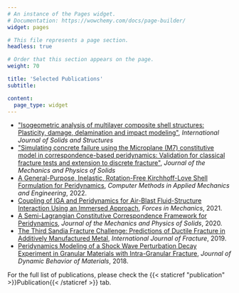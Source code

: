 ```yaml
---
# An instance of the Pages widget.
# Documentation: https://wowchemy.com/docs/page-builder/
widget: pages

# This file represents a page section.
headless: true

# Order that this section appears on the page.
weight: 70

title: 'Selected Publications'
subtitle:

content:
  page_type: widget
---
```


-  <a href="https://www.sciencedirect.com/science/article/abs/pii/S0020768322002736">"Isogeometric analysis of multilayer composite shell structures: Plasticity, damage, delamination and impact modeling"</a>, <i>International Journal of Solids and Structures</i>
-  <a href="https://www.sciencedirect.com/science/article/abs/pii/S0022509622001442">"Simulating concrete failure using the Microplane (M7) constitutive model in correspondence-based peridynamics: Validation for classical fracture tests and extension to discrete fracture"</a>, <i>Journal of the Mechanics and Physics of Solids</i>
-  <a href="https://www.sciencedirect.com/science/article/pii/S0045782521006678">A General-Purpose, Inelastic, Rotation-Free Kirchhoff-Love Shell Formulation for Peridynamics</a>, <i>Computer Methods in Applied Mechanics and Engineering</i>, 2022.
-  <a href="https://www.sciencedirect.com/science/article/pii/S2666359721000366">Coupling of IGA and Peridynamics for Air-Blast Fluid-Structure Interaction Using an Immersed Approach</a>, <i>Forces in Mechanics</i>, 2021. 
-  <a href="https://www.sciencedirect.com/science/article/pii/S0022509619309512">A Semi-Lagrangian Constitutive Correspondence Framework for Peridynamics</a>, <i>Journal of the Mechanics and Physics of Solids</i>, 2020. 
-  <a href="https://link.springer.com/article/10.1007/s10704-019-00361-1">The Third Sandia Fracture Challenge: Predictions of Ductile Fracture in Additively Manufactured Metal</a>, <i>International Journal of Fracture</i>, 2019. 
-  <a href="https://link.springer.com/article/10.1007/s40870-018-0174-2">Peridynamics Modeling of a Shock Wave Perturbation Decay Experiment in Granular Materials with Intra-Granular Fracture</a>, <i>Journal of Dynamic Behavior of Materials</i>, 2018. 


For the full list of publications, please check the {{< staticref "publication" >}}Publication{{< /staticref >}} tab.
